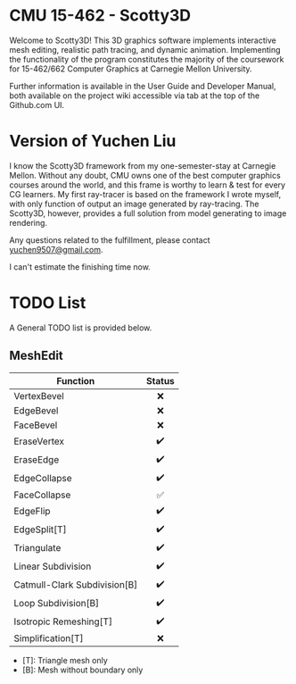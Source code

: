 # CMU 15-462 - Scotty3D

Welcome to Scotty3D! This 3D graphics software implements interactive mesh
editing, realistic path tracing, and dynamic animation. Implementing the
functionality of the program constitutes the majority of the coursework for
15-462/662 Computer Graphics at Carnegie Mellon University.

Further information is available in the User Guide and Developer Manual, both
available on the project wiki accessible via tab at the top of the Github.com UI.

# Version of Yuchen Liu

I know the Scotty3D framework from my one-semester-stay at Carnegie Mellon. Without any doubt, CMU owns one of the best computer graphics courses around the world, and this frame is worthy to learn & test for every CG learners. My first ray-tracer is based on the framework I wrote myself, with only function of output an image generated by ray-tracing. The Scotty3D, however, provides a full solution from model generating to image rendering.

Any questions related to the fulfillment, please contact yuchen9507@gmail.com.

I can't estimate the finishing time now.

# TODO List

A General TODO list is provided below.

## MeshEdit

Function | Status
---------|:------:
VertexBevel |:x:
EdgeBevel   |:x:
FaceBevel   |:x:
EraseVertex |:heavy_check_mark:
EraseEdge   |:heavy_check_mark:
EdgeCollapse|:heavy_check_mark:
FaceCollapse|:white_check_mark:
EdgeFlip    |:heavy_check_mark:
EdgeSplit[T]|:heavy_check_mark:
Triangulate                  |:heavy_check_mark:
Linear Subdivision           |:heavy_check_mark:
Catmull-Clark Subdivision[B] |:heavy_check_mark:
Loop Subdivision[B]          |:heavy_check_mark:
Isotropic Remeshing[T]       |:heavy_check_mark:
Simplification[T]            |:x:

* [T]: Triangle mesh only
* [B]: Mesh without boundary only  